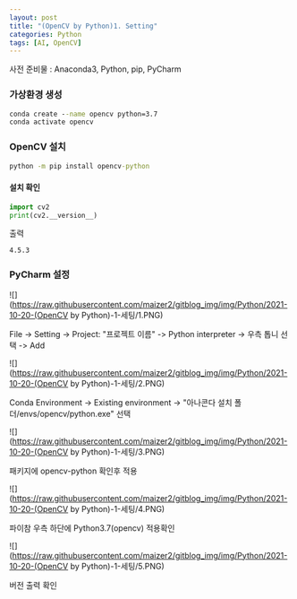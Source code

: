 ```yaml
---
layout: post
title: "(OpenCV by Python)1. Setting"
categories: Python
tags: [AI, OpenCV]
---
```


사전 준비물 : Anaconda3, Python, pip, PyCharm



### 가상환경 생성

```cmd
conda create --name opencv python=3.7
conda activate opencv
```



### OpenCV 설치

```cmd
python -m pip install opencv-python
```



#### 설치 확인

```Python
import cv2
print(cv2.__version__)
```

출력

```
4.5.3
```



### PyCharm 설정

![](https://raw.githubusercontent.com/maizer2/gitblog_img/img/Python/2021-10-20-(OpenCV by Python)-1-세팅/1.PNG)

File -> Setting -> Project: "프로젝트 이름" -> Python interpreter -> 우측 톱니 선택 -> Add



![](https://raw.githubusercontent.com/maizer2/gitblog_img/img/Python/2021-10-20-(OpenCV by Python)-1-세팅/2.PNG)

Conda Environment -> Existing environment -> "아나콘다 설치 폴더/envs/opencv/python.exe" 선택



![](https://raw.githubusercontent.com/maizer2/gitblog_img/img/Python/2021-10-20-(OpenCV by Python)-1-세팅/3.PNG)

패키지에 opencv-python 확인후 적용



![](https://raw.githubusercontent.com/maizer2/gitblog_img/img/Python/2021-10-20-(OpenCV by Python)-1-세팅/4.PNG)

파이참 우측 하단에 Python3.7(opencv) 적용확인



![](https://raw.githubusercontent.com/maizer2/gitblog_img/img/Python/2021-10-20-(OpenCV by Python)-1-세팅/5.PNG)

버전 출력 확인



